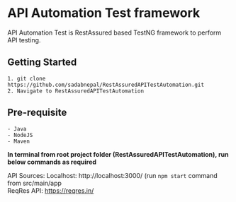 # API Automation Test framework
API Automation Test is RestAssured based TestNG framework to perform API testing.

## Getting Started
```
1. git clone https://github.com/sadabnepal/RestAssuredAPITestAutomation.git
2. Navigate to RestAssuredAPITestAutomation
```
## Pre-requisite
    - Java
    - NodeJS
    - Maven

**In terminal from root project folder (RestAssuredAPITestAutomation), run below commands as required**

API Sources:
Localhost: http://localhost:3000/ (run `npm start` command from src/main/app <br>
ReqRes API: https://reqres.in/